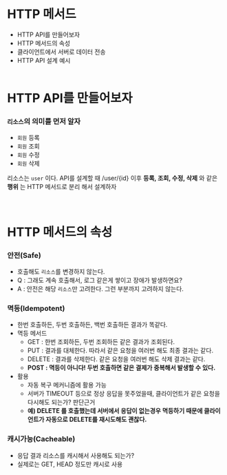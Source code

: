 # HTTP 메서드
- HTTP API를 만들어보자
- HTTP 메서드의 속성  
- 클라이언트에서 서버로 데이터 전송
- HTTP API 설계 예시
<br><br>
# HTTP API를 만들어보자  
### ```리소스```의 의미를 먼저 알자
- ```회원``` 등록
- ```회원``` 조회
- ```회원``` 수정
- ```회원``` 삭제  

리소스는 ```user``` 이다. API를 설계할 때 /user/{id} 이후 __등록, 조회, 수정, 삭제__ 와 같은 __행위__ 는 HTTP 메서드로 분리 해서 설계하자  
<br><br>  
# HTTP 메서드의 속성  
### 안전(Safe)
- 호출해도 ```리소스```를 변경하지 않는다.
- Q : 그래도 계속 호출해서, 로그 같은게 쌓이고 장애가 발생하면요?
- A : 안전은 해당 ```리소스```만 고려한다. 그런 부분까지 고려하지 않는다.  
### 멱등(Idempotent)  
- 한번 호출하든, 두번 호출하든, 백번 호출하든 결과가 똑같다.
- 멱등 메서드
  - GET : 한번 조회하든, 두번 조회하든 같은 결과가 조회된다.
  - PUT : 결과를 대체한다. 따라서 같은 요청을 여러번 해도 최종 결과는 같다.
  - DELETE : 결과를 삭제한다. 같은 요청을 여러번 해도 삭제 결과는 같다.
  - __POST : 멱등이 아니다! 두번 호출하면 같은 결제가 중복해서 발생할 수 있다.__
- 활용
  - 자동 복구 메커니즘에 활용 가능
  - 서버가 TIMEOUT 등으로 정상 응답을 못주었을때, 클라이언트가 같은 요청을 다시해도 되는가? 판단근거
  - __예) DELETE 를 호출했는데 서버에서 응답이 없는경우 멱등하기 때문에 클라이언트가 자동으로 DELETE를 재시도해도 괜찮다.__  
### 캐시가능(Cacheable)  
- 응답 결과 리소스를 캐시해서 사용해도 되는가?
- 실제로는 GET, HEAD 정도만 캐시로 사용  







